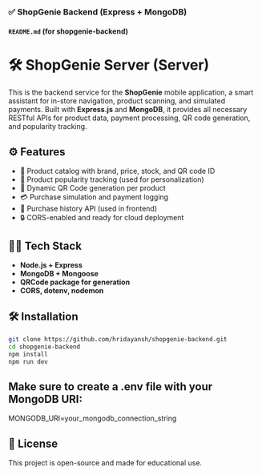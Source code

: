 ### ✅ **ShopGenie Backend (Express + MongoDB)**

#### `README.md` (for shopgenie-backend)

# 🛠️ ShopGenie Server (Server)

This is the backend service for the **ShopGenie** mobile application, a smart assistant for in-store navigation, product scanning, and simulated payments. Built with **Express.js** and **MongoDB**, it provides all necessary RESTful APIs for product data, payment processing, QR code generation, and popularity tracking.

## ⚙️ Features

- 📁 Product catalog with brand, price, stock, and QR code ID
- 🧠 Product popularity tracking (used for personalization)
- 📸 Dynamic QR Code generation per product
- 💳 Purchase simulation and payment logging
- 🧾 Purchase history API (used in frontend)
- 🔒 CORS-enabled and ready for cloud deployment

## 🧑‍💻 Tech Stack

- **Node.js + Express**
- **MongoDB + Mongoose**
- **QRCode package for generation**
- **CORS, dotenv, nodemon**

## 🛠️ Installation

```bash
git clone https://github.com/hridayansh/shopgenie-backend.git
cd shopgenie-backend
npm install
npm run dev
```

## Make sure to create a .env file with your MongoDB URI:
MONGODB_URI=your_mongodb_connection_string


## 📄 License
This project is open-source and made for educational use.

